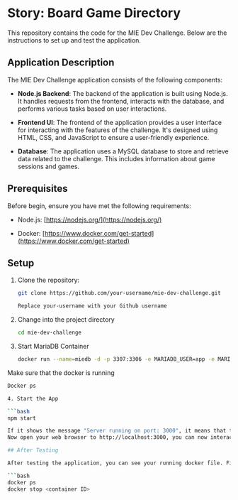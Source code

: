 Story: Board Game Directory
=====

This repository contains the code for the MIE Dev Challenge. Below are the instructions to set up and test the application.

## Application Description

The MIE Dev Challenge application consists of the following components:

- **Node.js Backend**: The backend of the application is built using Node.js. It handles requests from the frontend, interacts with the database, and performs various tasks based on user interactions.

- **Frontend UI**: The frontend of the application provides a user interface for interacting with the features of the challenge. It's designed using HTML, CSS, and JavaScript to ensure a user-friendly experience.

- **Database**: The application uses a MySQL database to store and retrieve data related to the challenge. This includes information about game sessions and games.


## Prerequisites

Before begin, ensure you have met the following requirements:

- Node.js: [https://nodejs.org/](https://nodejs.org/)

- Docker: [https://www.docker.com/get-started](https://www.docker.com/get-started)

## Setup

1. Clone the repository:

   ```bash
   git clone https://github.com/your-username/mie-dev-challenge.git

   Replace your-username with your Github username

2. Change into the project directory

   ```bash
   cd mie-dev-challenge

3. Start MariaDB Container

   ```bash
   docker run --name=miedb -d -p 3307:3306 -e MARIADB_USER=app -e MARIADB_PASSWORD=wonderful -e MARIADB_DATABASE=miechallenge -e MARIADB_ROOT_PASSWORD=wonderful mariadb:latest

Make sure that the docker is running

   ```bash
   Docker ps

4. Start the App

   ```bash
   npm start

If it shows the message "Server running on port: 3000", it means that the application is running
Now open your web browser to http://localhost:3000, you can now interact with the application as needed

## After Testing

After testing the application, you can see your running docker file. Find the container ID, and then kill the docker file, replace <container ID> (should be miedb) with the real ID shown in the "docker ps" command result

   ```bash
   docker ps
   docker stop <container ID>

